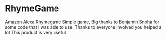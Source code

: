 # RhymeGame
Amazon Alexa Rhymegame
Simple game, Big thanks to Benjamin Snoha for some code that i was able to use.
Thanks to everyone involved you helped a lot 
This product is very useful

